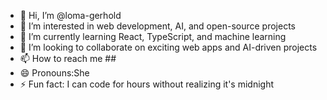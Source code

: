 - 👋 Hi, I’m @loma-gerhold
- 👀 I’m interested in web development, AI, and open-source projects
- 🌱 I’m currently learning React, TypeScript, and machine learning
- 💞️ I’m looking to collaborate on exciting web apps and AI-driven projects
- 📫 How to reach me ##
- 😄 Pronouns:She
- ⚡ Fun fact: I can code for hours without realizing it's midnight

<!---
loma-gerhold/loma-gerhold is a ✨ special ✨ repository because its `README.md` (this file) appears on your GitHub profile.
You can click the Preview link to take a look at your changes.
--->
